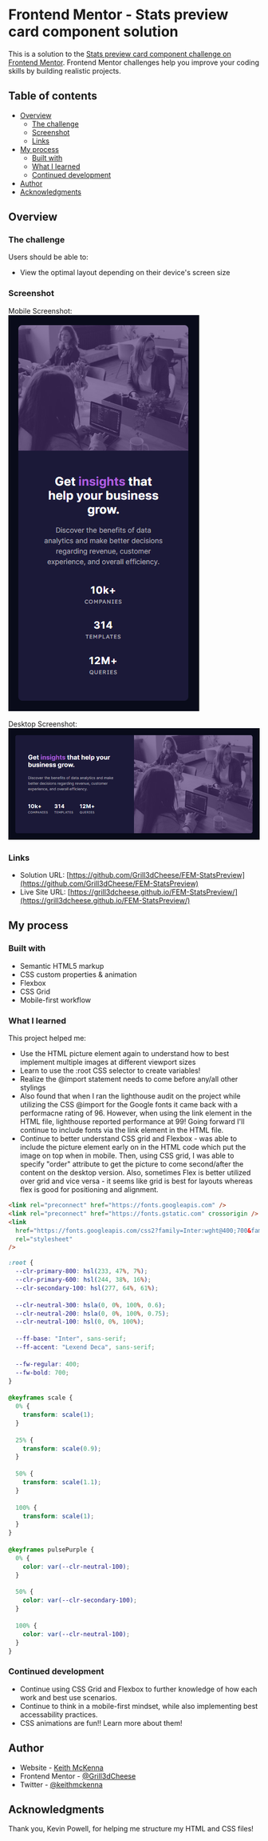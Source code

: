 # Frontend Mentor - Stats preview card component solution

This is a solution to the [Stats preview card component challenge on Frontend Mentor](https://www.frontendmentor.io/challenges/stats-preview-card-component-8JqbgoU62). Frontend Mentor challenges help you improve your coding skills by building realistic projects.

## Table of contents

- [Overview](#overview)
  - [The challenge](#the-challenge)
  - [Screenshot](#screenshot)
  - [Links](#links)
- [My process](#my-process)
  - [Built with](#built-with)
  - [What I learned](#what-i-learned)
  - [Continued development](#continued-development)
- [Author](#author)
- [Acknowledgments](#acknowledgments)

## Overview

### The challenge

Users should be able to:

- View the optimal layout depending on their device's screen size

### Screenshot

Mobile Screenshot:
![](design/mobileScreenshot.png)

Desktop Screenshot:
![](design/desktopScreenshot.png)

### Links

- Solution URL: [https://github.com/Grill3dCheese/FEM-StatsPreview](https://github.com/Grill3dCheese/FEM-StatsPreview)
- Live Site URL: [https://grill3dcheese.github.io/FEM-StatsPreview/](https://grill3dcheese.github.io/FEM-StatsPreview/)

## My process

### Built with

- Semantic HTML5 markup
- CSS custom properties & animation
- Flexbox
- CSS Grid
- Mobile-first workflow

### What I learned

This project helped me:

- Use the HTML picture element again to understand how to best implement multiple images at different viewport sizes
- Learn to use the :root CSS selector to create variables!
- Realize the @import statement needs to come before any/all other stylings
- Also found that when I ran the lighthouse audit on the project while utilizing the CSS @import for the Google fonts it came back with a performacne rating of 96. However, when using the link element in the HTML file, lighthouse reported performance at 99! Going forward I'll continue to include fonts via the link element in the HTML file.
- Continue to better understand CSS grid and Flexbox - was able to include the picture element early on in the HTML code which put the image on top when in mobile. Then, using CSS grid, I was able to specify "order" attribute to get the picture to come second/after the content on the desktop version. Also, sometimes Flex is better utilized over grid and vice versa - it seems like grid is best for layouts whereas flex is good for positioning and alignment.

```html
<link rel="preconnect" href="https://fonts.googleapis.com" />
<link rel="preconnect" href="https://fonts.gstatic.com" crossorigin />
<link
  href="https://fonts.googleapis.com/css2?family=Inter:wght@400;700&family=Lexend+Deca&display=swap"
  rel="stylesheet"
/>
```

```css
:root {
  --clr-primary-800: hsl(233, 47%, 7%);
  --clr-primary-600: hsl(244, 38%, 16%);
  --clr-secondary-100: hsl(277, 64%, 61%);

  --clr-neutral-300: hsla(0, 0%, 100%, 0.6);
  --clr-neutral-200: hsla(0, 0%, 100%, 0.75);
  --clr-neutral-100: hsl(0, 0%, 100%);

  --ff-base: "Inter", sans-serif;
  --ff-accent: "Lexend Deca", sans-serif;

  --fw-regular: 400;
  --fw-bold: 700;
}

@keyframes scale {
  0% {
    transform: scale(1);
  }

  25% {
    transform: scale(0.9);
  }

  50% {
    transform: scale(1.1);
  }

  100% {
    transform: scale(1);
  }
}

@keyframes pulsePurple {
  0% {
    color: var(--clr-neutral-100);
  }

  50% {
    color: var(--clr-secondary-100);
  }

  100% {
    color: var(--clr-neutral-100);
  }
}
```

### Continued development

- Continue using CSS Grid and Flexbox to further knowledge of how each work and best use scenarios.
- Continue to think in a mobile-first mindset, while also implementing best accessability practices.
- CSS animations are fun!! Learn more about them!

## Author

- Website - [Keith McKenna](https://www.keithmckenna.com)
- Frontend Mentor - [@Grill3dCheese](https://www.frontendmentor.io/profile/grill3dcheese)
- Twitter - [@keithmckenna](https://www.twitter.com/keithmckenna)

## Acknowledgments

Thank you, Kevin Powell, for helping me structure my HTML and CSS files!
